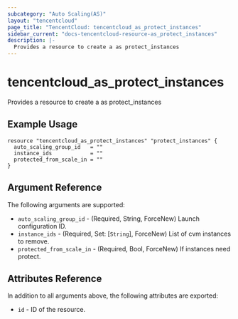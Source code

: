 ```yaml
---
subcategory: "Auto Scaling(AS)"
layout: "tencentcloud"
page_title: "TencentCloud: tencentcloud_as_protect_instances"
sidebar_current: "docs-tencentcloud-resource-as_protect_instances"
description: |-
  Provides a resource to create a as protect_instances
---
```


# tencentcloud_as_protect_instances

Provides a resource to create a as protect_instances

## Example Usage

```hcl
resource "tencentcloud_as_protect_instances" "protect_instances" {
  auto_scaling_group_id   = ""
  instance_ids            = ""
  protected_from_scale_in = ""
}
```

## Argument Reference

The following arguments are supported:

* `auto_scaling_group_id` - (Required, String, ForceNew) Launch configuration ID.
* `instance_ids` - (Required, Set: [`String`], ForceNew) List of cvm instances to remove.
* `protected_from_scale_in` - (Required, Bool, ForceNew) If instances need protect.

## Attributes Reference

In addition to all arguments above, the following attributes are exported:

* `id` - ID of the resource.



